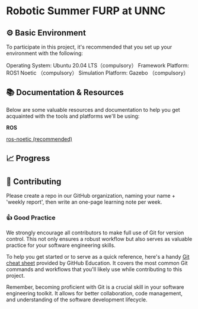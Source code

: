 
# Robotic Summer FURP at UNNC

## :gear: Basic Environment
To participate in this project, it's recommended that you set up your environment with the following:

Operating System: Ubuntu 20.04 LTS（compulsory）
Framework Platform: ROS1 Noetic （compulsory）
Simulation Platform: Gazebo （compulsory）
 
## :books: Documentation & Resources
Below are some valuable resources and documentation to help you get acquainted with the tools and platforms we'll be using:

**ROS**

[ros-noetic (recommended)](https://www.ros.org/)

## :chart_with_upwards_trend: Progress

## :raising_hand: Contributing
Please create a repo in our GitHub organization, naming your name + 'weekly report', then write an one-page learning note per week.

### :thumbsup: Good Practice
We strongly encourage all contributors to make full use of Git for version control. This not only ensures a robust workflow but also serves as valuable practice for your software engineering skills.

To help you get started or to serve as a quick reference, here's a handy [Git cheat sheet](https://education.github.com/git-cheat-sheet-education.pdf) provided by GitHub Education. It covers the most common Git commands and workflows that you'll likely use while contributing to this project.

Remember, becoming proficient with Git is a crucial skill in your software engineering toolkit. It allows for better collaboration, code management, and understanding of the software development lifecycle. 

